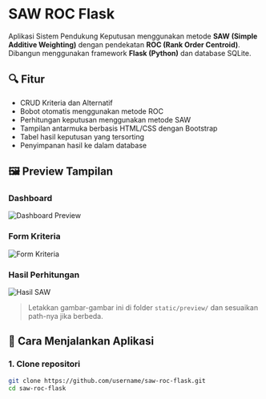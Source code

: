 # SAW ROC Flask

Aplikasi Sistem Pendukung Keputusan menggunakan metode **SAW (Simple Additive Weighting)** dengan pendekatan **ROC (Rank Order Centroid)**. Dibangun menggunakan framework **Flask (Python)** dan database SQLite.

## 🔍 Fitur

- CRUD Kriteria dan Alternatif
- Bobot otomatis menggunakan metode ROC
- Perhitungan keputusan menggunakan metode SAW
- Tampilan antarmuka berbasis HTML/CSS dengan Bootstrap
- Tabel hasil keputusan yang tersorting
- Penyimpanan hasil ke dalam database

## 🖼️ Preview Tampilan

### Dashboard
![Dashboard Preview](preview/dashboard.png)

### Form Kriteria
![Form Kriteria](preview/kriteria.png)

### Hasil Perhitungan
![Hasil SAW](preview/hasil.png)

> Letakkan gambar-gambar ini di folder `static/preview/` dan sesuaikan path-nya jika berbeda.

## 🚀 Cara Menjalankan Aplikasi

### 1. Clone repositori

```bash
git clone https://github.com/username/saw-roc-flask.git
cd saw-roc-flask
